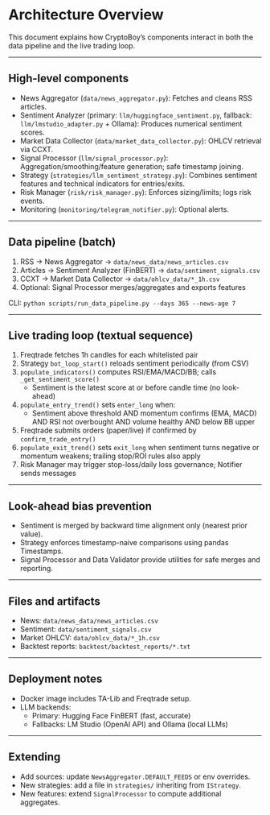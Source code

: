 # Architecture Overview

This document explains how CryptoBoy’s components interact in both the data pipeline and the live trading loop.

---

## High-level components

- News Aggregator (`data/news_aggregator.py`): Fetches and cleans RSS articles.
- Sentiment Analyzer (primary: `llm/huggingface_sentiment.py`, fallback: `llm/lmstudio_adapter.py` + Ollama): Produces numerical sentiment scores.
- Market Data Collector (`data/market_data_collector.py`): OHLCV retrieval via CCXT.
- Signal Processor (`llm/signal_processor.py`): Aggregation/smoothing/feature generation; safe timestamp joining.
- Strategy (`strategies/llm_sentiment_strategy.py`): Combines sentiment features and technical indicators for entries/exits.
- Risk Manager (`risk/risk_manager.py`): Enforces sizing/limits; logs risk events.
- Monitoring (`monitoring/telegram_notifier.py`): Optional alerts.

---

## Data pipeline (batch)

1) RSS → News Aggregator → `data/news_data/news_articles.csv`
2) Articles → Sentiment Analyzer (FinBERT) → `data/sentiment_signals.csv`
3) CCXT → Market Data Collector → `data/ohlcv_data/*_1h.csv`
4) Optional: Signal Processor merges/aggregates and exports features

CLI: `python scripts/run_data_pipeline.py --days 365 --news-age 7`

---

## Live trading loop (textual sequence)

1) Freqtrade fetches 1h candles for each whitelisted pair
2) Strategy `bot_loop_start()` reloads sentiment periodically (from CSV)
3) `populate_indicators()` computes RSI/EMA/MACD/BB; calls `_get_sentiment_score()`
   - Sentiment is the latest score at or before candle time (no look-ahead)
4) `populate_entry_trend()` sets `enter_long` when:
   - Sentiment above threshold AND momentum confirms (EMA, MACD) AND RSI not overbought AND volume healthy AND below BB upper
5) Freqtrade submits orders (paper/live) if confirmed by `confirm_trade_entry()`
6) `populate_exit_trend()` sets `exit_long` when sentiment turns negative or momentum weakens; trailing stop/ROI rules also apply
7) Risk Manager may trigger stop-loss/daily loss governance; Notifier sends messages

---

## Look-ahead bias prevention

- Sentiment is merged by backward time alignment only (nearest prior value).
- Strategy enforces timestamp-naive comparisons using pandas Timestamps.
- Signal Processor and Data Validator provide utilities for safe merges and reporting.

---

## Files and artifacts

- News: `data/news_data/news_articles.csv`
- Sentiment: `data/sentiment_signals.csv`
- Market OHLCV: `data/ohlcv_data/*_1h.csv`
- Backtest reports: `backtest/backtest_reports/*.txt`

---

## Deployment notes

- Docker image includes TA-Lib and Freqtrade setup.
- LLM backends:
  - Primary: Hugging Face FinBERT (fast, accurate)
  - Fallbacks: LM Studio (OpenAI API) and Ollama (local LLMs)

---

## Extending

- Add sources: update `NewsAggregator.DEFAULT_FEEDS` or env overrides.
- New strategies: add a file in `strategies/` inheriting from `IStrategy`.
- New features: extend `SignalProcessor` to compute additional aggregates.

